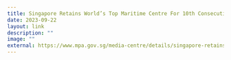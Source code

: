 ```yaml
---
title: Singapore Retains World’s Top Maritime Centre For 10th Consecutive Year
date: 2023-09-22
layout: link
description: ""
image: ""
external: https://www.mpa.gov.sg/media-centre/details/singapore-retains-world-s-top-maritime-centre-for-10th-consecutive-year
---
```


